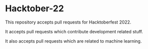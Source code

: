 # Hacktober-22
This repository accepts pull requests for Hacktoberfest 2022.

It accepts pull requests which contribute development related stuff.

It also accepts pull requests which are related to machine learning.
